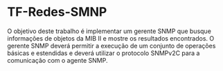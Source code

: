 # TF-Redes-SMNP
O objetivo deste trabalho é implementar um gerente SNMP que busque informações de objetos da MIB II e mostre os resultados encontrados. O gerente SNMP deverá permitir a execução de um conjunto de operações básicas e estendidas e deverá utilizar o protocolo SNMPv2C para a comunicação com o agente SNMP. 
